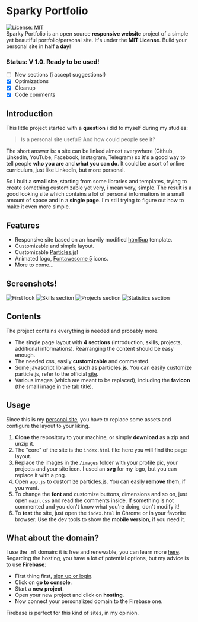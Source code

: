 # Sparky Portfolio
[![License: MIT](https://img.shields.io/cocoapods/l/AFNetworking.svg)](https://github.com/m-i-n-a-r/sparky-portfolio/blob/master/LICENSE.md)\
Sparky Portfolio is an open source **responsive website** project of a simple yet beautiful portfolio/personal site. It's under the **MIT License**. Build your personal site in **half a day**!

### Status: V 1.0. Ready to be used!
- [ ] New sections (i accept suggestions!)
- [x] Optimizations
- [x] Cleanup
- [x] Code comments

## Introduction
This little project started with a **question** i did to myself during my studies:

> Is a personal site useful? And how could people see it?

The short answer is: a site can be linked almost everywhere (Github, LinkedIn, YouTube, Facebook, Instagram, Telegram) so it's a good way to tell people **who you are** and **what you can do**. It could be a sort of online curriculum, just like LinkedIn, but more personal.

So i built a **small site**, starting from some libraries and templates, trying to create something customizable yet very, i mean very, simple. The result is a good looking site which contains a lot of personal informations in a small amount of space and in a **single page**. I'm still trying to figure out how to make it even more simple.

## Features
- Responsive site based on an heavily modified [html5up](https://html5up.net/) template.
- Customizable and simple layout.
- Customizable [Particles.js](https://vincentgarreau.com/particles.js/)!
- Animated logo, [Fontawesome 5](https://fontawesome.com/) icons.
- More to come...

## Screenshots!
![First look](https://i.imgur.com/oaSfF57.png)
![Skills section](https://i.imgur.com/OLlb6ON.png)
![Projects section](https://i.imgur.com/O1kERnR.png)
![Statistics section](https://i.imgur.com/yRPcl86.png)

## Contents
The project contains everything is needed and probably more. 
- The single page layout with **4 sections** (introduction, skills, projects, additional informations). Rearranging the content should be easy enough.
- The needed css, easily **customizable** and commented.
- Some javascript libraries, such as **particles.js**. You can easily customize particle.js, refer to the official [site](https://vincentgarreau.com/particles.js/).
- Various images (which are meant to be replaced), including the **favicon** (the small image in the tab title).

## Usage
Since this is my [personal site](https://minar.ml), you have to replace some assets and configure the layout to your liking.
1. **Clone** the repository to your machine, or simply **download** as a zip and unzip it.
2. The "core" of the site is the `index.html` file: here you will find the page layout.
3. Replace the images in the `/images` folder with your profile pic, your projects and your site icon. I used an **svg** for my logo, but you can replace it with a png.
4. Open `app.js` to customize particles.js. You can easily **remove** them, if you want. 
5. To change the **font** and customize buttons, dimensions and so on, just open `main.css` and read the comments inside. If something is not commented and you don't know what you're doing, don't modify it!
6. To **test** the site, just open the `index.html` in Chrome or in your favorite browser. Use the dev tools to show the **mobile version**, if you need it.

## What about the domain?
I use the `.ml` domain: it is free and renewable, you can learn more [here](https://my.freenom.com). Regarding the hosting, you have a lot of potential options, but my advice is to use **Firebase**:
- First thing first, [sign up or login](https://firebase.google.com/).
- Click on **go to console**.
- Start a **new project**.
- Open your new project and click on **hosting**.
- Now connect your personalized domain to the Firebase one.

Firebase is perfect for this kind of sites, in my opinion.